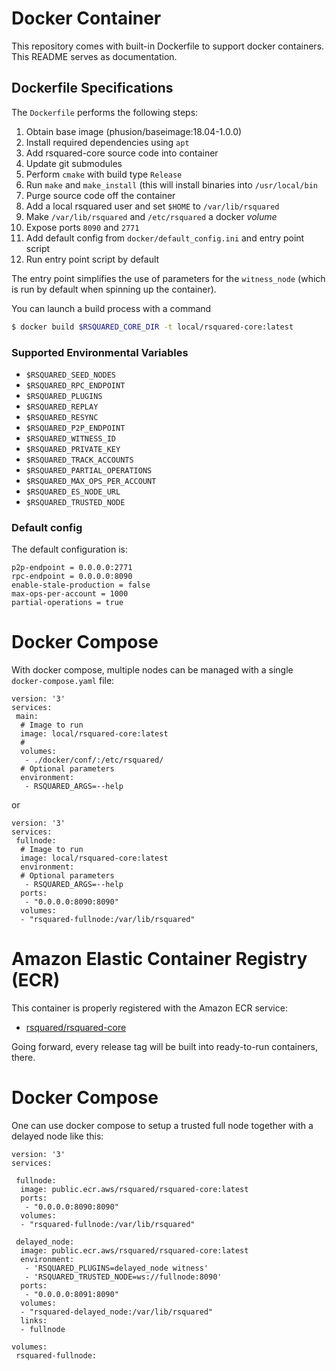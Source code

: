 # Docker Container

This repository comes with built-in Dockerfile to support docker
containers. This README serves as documentation.

## Dockerfile Specifications

The `Dockerfile` performs the following steps:

1. Obtain base image (phusion/baseimage:18.04-1.0.0)
2. Install required dependencies using `apt`
3. Add rsquared-core source code into container
4. Update git submodules
5. Perform `cmake` with build type `Release`
6. Run `make` and `make_install` (this will install binaries into `/usr/local/bin`
7. Purge source code off the container
8. Add a local rsquared user and set `$HOME` to `/var/lib/rsquared`
9. Make `/var/lib/rsquared` and `/etc/rsquared` a docker *volume*
10. Expose ports `8090` and `2771`
11. Add default config from `docker/default_config.ini` and entry point script
12. Run entry point script by default

The entry point simplifies the use of parameters for the `witness_node`
(which is run by default when spinning up the container).

You can launch a build process with a command
```sh
$ docker build $RSQUARED_CORE_DIR -t local/rsquared-core:latest
```

### Supported Environmental Variables

* `$RSQUARED_SEED_NODES`
* `$RSQUARED_RPC_ENDPOINT`
* `$RSQUARED_PLUGINS`
* `$RSQUARED_REPLAY`
* `$RSQUARED_RESYNC`
* `$RSQUARED_P2P_ENDPOINT`
* `$RSQUARED_WITNESS_ID`
* `$RSQUARED_PRIVATE_KEY`
* `$RSQUARED_TRACK_ACCOUNTS`
* `$RSQUARED_PARTIAL_OPERATIONS`
* `$RSQUARED_MAX_OPS_PER_ACCOUNT`
* `$RSQUARED_ES_NODE_URL`
* `$RSQUARED_TRUSTED_NODE`

### Default config

The default configuration is:

    p2p-endpoint = 0.0.0.0:2771
    rpc-endpoint = 0.0.0.0:8090
    enable-stale-production = false
    max-ops-per-account = 1000
    partial-operations = true

# Docker Compose

With docker compose, multiple nodes can be managed with a single
`docker-compose.yaml` file:

    version: '3'
    services:
     main:
      # Image to run
      image: local/rsquared-core:latest
      # 
      volumes:
       - ./docker/conf/:/etc/rsquared/
      # Optional parameters
      environment:
       - RSQUARED_ARGS=--help

or

    version: '3'
    services:
     fullnode:
      # Image to run
      image: local/rsquared-core:latest
      environment:
      # Optional parameters
       - RSQUARED_ARGS=--help
      ports:
       - "0.0.0.0:8090:8090"
      volumes:
      - "rsquared-fullnode:/var/lib/rsquared"


# Amazon Elastic Container Registry (ECR)

This container is properly registered with the Amazon ECR service:

* [rsquared/rsquared-core](https://gallery.ecr.aws/rsquared/rsquared-core)

Going forward, every release tag will be built into ready-to-run containers, there.

# Docker Compose

One can use docker compose to setup a trusted full node together with a
delayed node like this:

```
version: '3'
services:

 fullnode:
  image: public.ecr.aws/rsquared/rsquared-core:latest
  ports:
   - "0.0.0.0:8090:8090"
  volumes:
  - "rsquared-fullnode:/var/lib/rsquared"

 delayed_node:
  image: public.ecr.aws/rsquared/rsquared-core:latest
  environment:
   - 'RSQUARED_PLUGINS=delayed_node witness'
   - 'RSQUARED_TRUSTED_NODE=ws://fullnode:8090'
  ports:
   - "0.0.0.0:8091:8090"
  volumes:
  - "rsquared-delayed_node:/var/lib/rsquared"
  links: 
  - fullnode

volumes:
 rsquared-fullnode:
```
